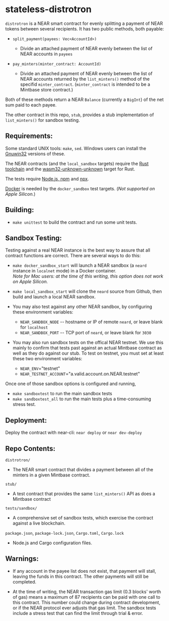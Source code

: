 # stateless-distrotron

`distrotron` is a NEAR smart contract for evenly splitting a payment of NEAR tokens between several recipients. 
It has two public methods, both payable:

* `split_payment(payees: Vec<AccountId>)`
  * Divide an attached payment of NEAR evenly between the list of NEAR accounts in `payees`

* `pay_minters(minter_contract: AccountId)`
  * Divide an attached payment of NEAR evenly between the list of NEAR accounts returned by the `list_minters()` method of the specifid `minter_contract`.
	(`minter_contract` is intended to be a Mintbase store contract.)

Both of these methods return a NEAR `Balance` (currently a `BigInt`) of the net sum paid to each payee.

The other contract in this repo, `stub`, provides a stub implementation of `list_minters()` for sandbox testing.

## Requirements:

Some standard UNIX tools: `make`, `sed`. Windows users can install the [Gnuwin32](https://gnuwin32.sourceforge.net/) versions of these.

The NEAR contracts (and the `local_sandbox` targets) require the [Rust toolchain](https://rustup.rs/) and the [wasm32-unknown-unknown](https://www.hellorust.com/setup/wasm-target/) target for Rust.

The tests require [Node.js, npm](https://nodejs.org/en/download/) and [npx](https://www.npmjs.com/package/npx).

[Docker](https://www.docker.com/) is needed by the `docker_sandbox` test targets. (_Not supported on Apple Silicon._)

## Building:

* `make unittest` to build the contract and run some unit tests.

## Sandbox Testing:

Testing against a real NEAR instance is the best way to assure that all contract functions are correct.
There are several ways to do this:

* `make docker_sandbox_start` will launch a NEAR sandbox (a `neard` instance in `localnet` mode) in a Docker container.  
_Note for Mac users: at the time of this writing, this option does not work on Apple Silicon._

* `make local_sandbox_start` will clone the `neard` source from Github, then build and launch a local NEAR sandbox.

* You may also test against any other NEAR sandbox, by configuring these environment variables:
	* `NEAR_SANDBOX_NODE` -- hostname or IP of remote `neard`, or leave blank for `localhost`
	* `NEAR_SANDBOX_PORT` -- TCP port of `neard`, or leave blank for `3030`

* You may also run sandbox tests on the offical NEAR testnet. We use this mainly to confirm that tests past against an actual Mintbase contract as well as they do against our stub. To test on testnet, you must set at least these two environment variables:
    * `NEAR_ENV`="testnet"
    * `NEAR_TESTNET_ACCOUNT`="a.valid.account.on.NEAR.testnet"

Once one of those sandbox options is configured and running, 
* `make sandboxtest` to run the main sandbox tests
* `make sandboxtest_all` to run the main tests plus a time-consuming stress test.

## Deployment:

Deploy the contract with near-cli: `near deploy` or `near dev-deploy`

## Repo Contents:

`distrotron/`
  - The NEAR smart contract that divides a payment between all of the minters in a given Mintbase contract.

`stub/`
  - A test contract that provides the same `list_minters()` API as does a Mintbase contract

`tests/sandbox/`
  - A comprehensive set of sandbox tests, which exercise the contract against a live blockchain.

`package.json`, `package-lock.json`, `Cargo.toml`, `Cargo.lock`
  - Node.js and Cargo configuration files.

## Warnings:

* If any account in the payee list does not exist, that payment will stall, leaving the funds in this contract.  The other payments will still be completed.

* At the time of writing, the NEAR transaction gas limit (0.3 blocks' worth of gas) means a maximum of 87 recipients can be paid with one call to this contract. This number could change during contract development, or if the NEAR protocol ever adjusts that gas limit. The sandbox tests include a stress test that can find the limit through trial & error.

